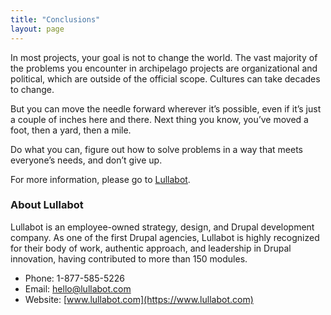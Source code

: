 ```yaml
---
title: "Conclusions"
layout: page
---
```


In most projects, your goal is not to change the world. The vast majority of the problems you encounter in archipelago projects are organizational and political, which are outside of the official scope. Cultures can take decades to change.

But you can move the needle forward wherever it’s possible, even if it’s just a couple of inches here and there. Next thing you know, you’ve moved a foot, then a yard, then a mile.

Do what you can, figure out how to solve problems in a way that meets everyone’s needs, and don’t give up.

For more information, please go to [Lullabot](https://www.lullabot.com).

### About Lullabot

Lullabot is an employee-owned strategy, design, and Drupal development company. As one of the first Drupal agencies, Lullabot is highly recognized for their body of work, authentic approach, and leadership in Drupal innovation, having contributed to more than 150 modules.  

- Phone: 1-877-585-5226
- Email: [hello@lullabot.com](mailto:hello@lullabot.com)
- Website: [www.lullabot.com](https://www.lullabot.com)